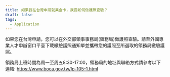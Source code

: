 ```yaml
---
title: 如果我在台灣申請就業金卡，我要如何做護照查驗？
draft: false
tags:
  - Application
---
```

如果您在台灣申請，您可以在外交部領事事務局(領務局)做護照查驗。請至外國專業人才申辦窗口平臺下載繳驗護照通知單並攜帶您的護照至所選取的領務局繳驗護照。

領務局上班時間為周一至周五8:30-17:00，領務局的地址與聯絡方式請參考以下連結: <https://www.boca.gov.tw/lp-105-1.html>